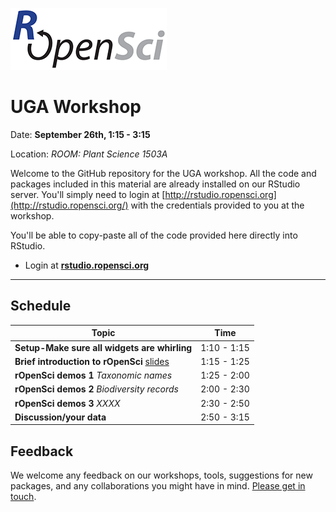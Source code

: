 
[![](ropensci_logo.png)](http://ropensci.org/)
# UGA Workshop
Date: **September 26th, 1:15 - 3:15**

Location: *ROOM: Plant Science 1503A*

Welcome to the GitHub repository for the UGA workshop. All the code and packages included in this material are already installed on our RStudio server. You'll simply need to login at [http://rstudio.ropensci.org](http://rstudio.ropensci.org/) with the credentials provided to you at the workshop.

You'll be able to copy-paste all of the code provided here directly into RStudio.

* Login at [**rstudio.ropensci.org**](http://rstudio.ropensci.org/)

---

## Schedule

|Topic|Time|
|---------------|-------|
|**Setup-Make sure all widgets are whirling**| 1:10 - 1:15 |
|**Brief introduction to rOpenSci** [slides](/00-introduction/intro_slides/index.html) | 1:15 - 1:25 |
|**rOpenSci demos 1** *Taxonomic names*  | 1:25 - 2:00 |
|**rOpenSci demos 2** *Biodiversity records* | 2:00 - 2:30 |
|**rOpenSci demos 3** *XXXX* | 2:30 - 2:50 |
|**Discussion/your data**  | 2:50 - 3:15 |

## Feedback

We welcome any feedback on our workshops, tools, suggestions for new packages, and any collaborations you might have in mind. [Please get in touch](http://ropensci.org/contact.html).
